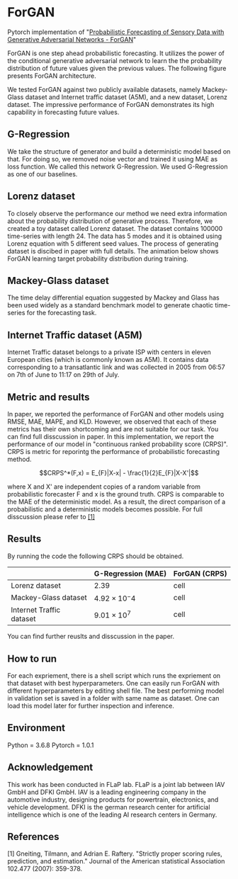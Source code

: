 # ForGAN
Pytorch implementation of "[Probabilistic Forecasting of Sensory Data with Generative Adversarial Networks - ForGAN](https://ieeexplore.ieee.org/abstract/document/8717640)"

ForGAN is one step ahead probabilistic forecasting. It utilizes the power of the conditional generative adversarial network to learn the the probability distribution of future values given the previous values. The following figure presents ForGAN architecture.

We tested ForGAN against two publicly available datasets, namely Mackey-Glass dataset and Internet traffic dataset (A5M), and a new dataset, Lorenz dataset. The impressive performance of ForGAN demonstrates its high capability in forecasting future values.

## G-Regression
We take the structure of generator and build a deterministic model based on that. For doing so, we removed noise vector and trained it using MAE as loss function. We called this network G-Regression. We used G-Regression as one of our baselines.

## Lorenz dataset
To closely observe the performance our method we need extra information about the probability distribution of generative process. Therefore, we created a toy dataset called Lorenz dataset. The dataset contains 100000 time-series with length 24. The data has 5 modes and it is obtained using Lorenz equation with 5 different seed values. The process of generating dataset is discibed in paper with full details. The animation below shows ForGAN learning target probability distribution during training.

## Mackey-Glass dataset
The time delay differential equation suggested by Mackey and Glass has been used widely as a standard benchmark model to generate chaotic time-series for the forecasting task.

## Internet Traffic dataset (A5M)
Internet Traffic dataset belongs to a private ISP with centers in eleven European cities (which is commonly known as A5M). It contains data corresponding to a transatlantic link and was collected in 2005 from 06:57 on 7th of June to 11:17 on 29th of July.

## Metric and results
In paper, we reported the performance of ForGAN and other models using RMSE, MAE, MAPE, and KLD. However, we observed that each of these metrics has their own shortcoming and are not suitable for our task. You can find full disscussion in paper. In this implementation, we report the performance of our model in "continuous ranked probability score (CRPS)". CRPS is metric for reporintg the performance of probabilistic forecasting method. 
```math
CRPS^*(F,x) = E_{F}|X-x| - \frac{1}{2}E_{F}|X-X'|
```
where X and X' are independent copies of a random variable from probabilistic forecaster F and x is the ground truth.
CRPS is comparable to the MAE of the deterministic model. As a result, the direct comparison of a probabilistic and a deterministic models becomes possible. For full disscussion please refer to [[1]](#1)

## Results
By running the code the following CRPS should be obtained.

|  | G-Regression (MAE) | ForGAN (CRPS) |
| ------ | ------ | ------ |
| Lorenz dataset | $`2.39`$ | cell |
| Mackey-Glass dataset | $`4.92 \times 10^-4`$ | cell |
| Internet Traffic dataset | $`9.01 \times 10^7`$ | cell |

You can find further reuslts and disscussion in the paper.

## How to run
For each expriement, there is a shell script which runs the expriement on that dataset with best hyperparameters. One can easily run ForGAN with different hyperparameters by editing shell file. The best performing model in validation set is saved in a folder with same name as dataset. One can load this model later for further inspection and inference.

## Environment
Python = 3.6.8
Pytorch = 1.0.1

## Acknowledgement
This work has been conducted in FLaP lab. FLaP is a joint lab between IAV GmbH and DFKI GmbH. IAV is a leading engineering company in the automotive industry, designing products for powertrain, electronics, and vehicle development. DFKI is the german research center for artificial intelligence which is one of the leading AI research centers in Germany.

## References
<a id="1">[1]</a> 
Gneiting, Tilmann, and Adrian E. Raftery. "Strictly proper scoring rules, prediction, and estimation." Journal of the American statistical Association 102.477 (2007): 359-378.
